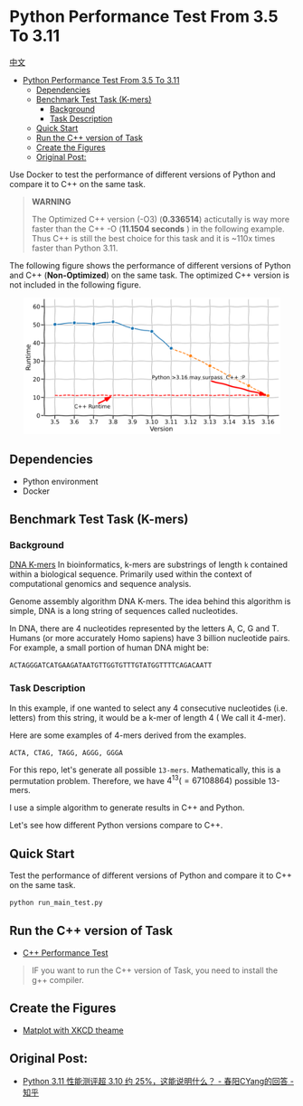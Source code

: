 # Python Performance Test From 3.5 To 3.11

[中文](README-CHS.md)

- [Python Performance Test From 3.5 To 3.11](#python-performance-test-from-35-to-311)
  - [Dependencies](#dependencies)
  - [Benchmark Test Task (K-mers)](#benchmark-test-task-k-mers)
    - [Background](#background)
    - [Task Description](#task-description)
  - [Quick Start](#quick-start)
  - [Run the C++ version of Task](#run-the-c-version-of-task)
  - [Create the Figures](#create-the-figures)
  - [Original Post:](#original-post)

Use Docker to test the performance of different versions of Python and compare it to C++ on the same task.

> **WARNING**
> 
> The Optimized C++ version (-O3) (**0.336514**) acticutally is way more faster than the C++ -O (**11.1504 seconds** ) in the following example. Thus C++ is still the best choice for this task and it is ~110x times faster than Python 3.11.

The following figure shows the performance of different versions of Python and C++ (**Non-Optimized**) on the same task. The optimized C++ version is not included in the following figure.

<p align="center"> 
<img src="assets/3_extrapolated.png" width="90%" height="45%" >
</p> 


## Dependencies
- Python environment
- Docker

## Benchmark Test Task (K-mers)

### Background

[DNA K-mers](https://en.wikipedia.org/wiki/K-mer) In bioinformatics, k-mers are substrings of length `k` contained within a biological sequence. Primarily used within the context of computational genomics and sequence analysis.

Genome assembly algorithm DNA K-mers. The idea behind this algorithm is simple, DNA is a long string of sequences called nucleotides. 

In DNA, there are 4 nucleotides represented by the letters A, C, G and T. Humans (or more accurately Homo sapiens) have 3 billion nucleotide pairs. For example, a small portion of human DNA might be:

```
ACTAGGGATCATGAAGATAATGTTGGTGTTTGTATGGTTTTCAGACAATT 
```

### Task Description

In this example, if one wanted to select any 4 consecutive nucleotides (i.e. letters) from this string, it would be a k-mer of length 4 ( We call it 4-mer). 

Here are some examples of 4-mers derived from the examples. 

```
ACTA, CTAG, TAGG, AGGG, GGGA
``` 

For this repo, let's generate all possible `13-mers`. Mathematically, this is a permutation problem. Therefore, we have $4^{13} (=67108864)$ possible 13-mers. 

I use a simple algorithm to generate results in C++ and Python. 

Let's see how different Python versions compare to C++.


## Quick Start

Test the performance of different versions of Python and compare it to C++ on the same task.

```bash
python run_main_test.py
```

## Run the C++ version of Task
- [C++ Performance Test](k_mer_in_C/README.md)

> IF you want to run the C++ version of Task, you need to install the g++ compiler.
 

## Create the Figures
- [Matplot with XKCD theame ](notebookds/plotting_results.ipynb)



## Original Post:  

- [Python 3.11 性能测评超 3.10 约 25%，这能说明什么？ - 春阳CYang的回答 - 知乎](
https://www.zhihu.com/question/538399507/answer/2700334978)